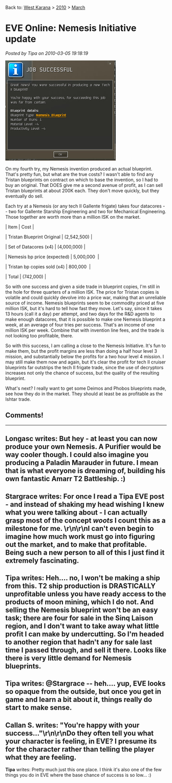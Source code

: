 Back to: [West Karana](/posts/westkarana.md) > [2010](/posts/2010/westkarana.md) > [March](./westkarana.md)
# EVE Online: Nemesis Initiative update

*Posted by Tipa on 2010-03-05 19:18:19*

[![](../../../uploads/2010/03/ExeFile-2010-03-05-18-45-09-42.jpg "Success in invention comes at a price")](../../../uploads/2010/03/ExeFile-2010-03-05-18-45-09-42.jpg)

On my fourth try, my Nemesis invention produced an actual blueprint. That's pretty fun, but what are the true costs? I wasn't able to find any Tristan blueprints on contract on which to base the invention, so I had to buy an original. That DOES give me a second avenue of profit, as I can sell Tristan blueprints at about 200K each. They don't move quickly, but they eventually do sell.

Each try at a Nemesis (or any tech II Gallente frigate) takes four datacores -- two for Gallente Starship Engineering and two for Mechanical Engineering. Those together are worth more than a million ISK on the market.





| Item | Cost |

| Tristan Blueprint Original | (2,542,500) |

| Set of Datacores (x4) | (4,000,000) |

| Nemesis bp price (expected) | 5,000,000  |

| Tristan bp copies sold (x4) | 800,000  |

| Total |
 (742,000) |





So with one success and given a side trade in blueprint copies, I'm still in the hole for three quarters of a million ISK. The price for Tristan copies is volatile and could quickly devolve into a price war, making that an unreliable source of income. Nemesis blueprints seem to be commodity priced at five million ISK, but it's hard to tell how fast they move. Let's say, since it takes 13 hours (call it a day) per attempt, and two days for the R&D agents to make enough datacores, that it is possible to make one Nemesis blueprint a week, at an average of four tries per success. That's an income of one million ISK per week. Combine that with invention line fees, and the trade is not looking too profitable, there.

So with this success, I am calling a close to the Nemesis Initiative. It's fun to make them, but the profit margins are less than doing a half hour level 3 mission, and substantially below the profits for a two hour level 4 mission. I may still make them now and again, but it's clear the profit for tech II cruiser blueprints far outstrips the tech II frigate trade, since the use of decryptors increases not only the chance of success, but the quality of the resulting blueprint.

What's next? I really want to get some Deimos and Phobos blueprints made, see how they do in the market. They should at least be as profitable as the Ishtar trade.

## Comments!
---
**Longasc** writes: But hey - at least you can now produce your own Nemesis. A Purifier would be way cooler though. I could also imagine you producing a Paladin Marauder in future. I mean that is what everyone is dreaming of, building his own fantastic Amarr T2 Battleship. :)
---
**Stargrace** writes: For once I read a Tipa EVE post - and instead of shaking my head wishing I knew what you were talking about - I can actually grasp most of the concept *woots* I count this as a milestone for me. \r\n\r\nI can't even begin to imagine how much work must go into figuring out the market, and to make that profitable. Being such a new person to all of this I just find it extremely fascinating.
---
**Tipa** writes: Heh.... no, I won't be making a ship from this. T2 ship production is DRASTICALLY unprofitable unless you have ready access to the products of moon mining, which I do not. And selling the Nemesis blueprint won't be an easy task; there are four for sale in the Sinq Laison region, and I don't want to take away what little profit I can make by undercutting. So I'm headed to another region that hadn't any for sale last time I passed through, and sell it there. Looks like there is very little demand for Nemesis blueprints.
---
**Tipa** writes: @Stargrace -- heh.... yup, EVE looks so opaque from the outside, but once you get in game and learn a bit about it, things really do start to make sense.
---
**Callan S.** writes: "You're happy with your success..."\r\n\r\nDo they often tell you what your character is feeling, in EVE? I presume its for the character rather than telling the player what they are feeling.
---
**Tipa** writes: Pretty much just this one place. I think it's also one of the few things you do in EVE where the base chance of success is so low... :)
